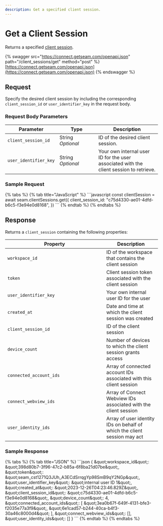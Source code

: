 ```yaml
---
description: Get a specified client session.
---
```


# Get a Client Session

Returns a specified [client session](../../core-concepts/authentication/client-session-tokens/).

{% swagger src="https://connect.getseam.com/openapi.json" path="/client_sessions/get" method="post" %}
[https://connect.getseam.com/openapi.json](https://connect.getseam.com/openapi.json)
{% endswagger %}

## Request

Specify the desired client session by including the corresponding `client_session_id` or `user_identifier_key` in the request body.

### Request Body Parameters

<table><thead><tr><th>Parameter</th><th width="112.33333333333331">Type</th><th>Description</th></tr></thead><tbody>

<tr><td><code>client_session_id</code></td><td>String<br><em>Optional</em></td><td>ID of the desired client session.</td></tr>

<tr><td><code>user_identifier_key</code></td><td>String<br><em>Optional</em></td><td>Your own internal user ID for the user associated with the client session to retrieve.</td></tr>

</tbody></table>

### Sample Request

{% tabs %}
{% tab title="JavaScript" %}
\`\`\`javascript
const clientSession = await seam.clientSessions.get({
    client_session_id: &#34;c75d4330-ae01-4dfd-b6c5-f3e94e0d8168&#34;,
  })
\`\`\`
{% endtab %}
{% endtabs %}

## Response

Returns a `client_session` containing the following properties:

<table><thead><tr><th width="310">Property</th><th>Description</th></tr></thead><tbody>

<tr><td><code>workspace_id</code></td><td>ID of the workspace that contains the client session</td></tr>

<tr><td><code>token</code></td><td>Client session token associated with the client session</td></tr>

<tr><td><code>user_identifier_key</code></td><td>Your own internal user ID for the user</td></tr>

<tr><td><code>created_at</code></td><td>Date and time at which the client session was created</td></tr>

<tr><td><code>client_session_id</code></td><td>ID of the client session</td></tr>

<tr><td><code>device_count</code></td><td>Number of devices to which the client session grants access</td></tr>

<tr><td><code>connected_account_ids</code></td><td>Array of connected account IDs associated with this client session</td></tr>

<tr><td><code>connect_webview_ids</code></td><td>Array of Connect Webview IDs associated with the client session</td></tr>

<tr><td><code>user_identity_ids</code></td><td>Array of user identity IDs on behalf of which the client session may act</td></tr>

</tbody></table>

### Sample Response

{% tabs %}
{% tab title="JSON" %}
\`\`\`json
{
    &amp;quot;workspace_id&amp;quot;: &amp;quot;398d80b7-3f96-47c2-b85a-6f8ba21d07be&amp;quot;,
    &amp;quot;token&amp;quot;: &amp;quot;seam_cst1271Q3JUh_A3ECdSrrqgYp98SmB9qY2NGp&amp;quot;,
    &amp;quot;user_identifier_key&amp;quot;: &amp;quot;internal user ID 1&amp;quot;,
    &amp;quot;created_at&amp;quot;: &amp;quot;2023-12-26T04:23:46.829Z&amp;quot;,
    &amp;quot;client_session_id&amp;quot;: &amp;quot;c75d4330-ae01-4dfd-b6c5-f3e94e0d8168&amp;quot;,
    &amp;quot;device_count&amp;quot;: 4,
    &amp;quot;connected_account_ids&amp;quot;: [
      &amp;quot;3ea0b67f-649f-4131-bfe3-f2035e77a3f9&amp;quot;,
      &amp;quot;6e1cad57-b244-40ca-b4f3-30a46c8000d4&amp;quot;
    ],
    &amp;quot;connect_webview_ids&amp;quot;: [],
    &amp;quot;user_identity_ids&amp;quot;: []
  }
\`\`\`
{% endtab %}
{% endtabs %}

